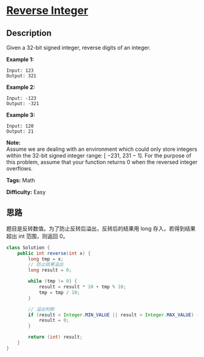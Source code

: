 # [Reverse Integer][title]

## Description

Given a 32-bit signed integer, reverse digits of an integer.

**Example 1:**

```
Input: 123
Output: 321
```

**Example 2:**

```
Input: -123
Output: -321
```

**Example 3:**

```
Input: 120
Output: 21
```

**Note:**  
Assume we are dealing with an environment which could only store integers
within the 32-bit signed integer range: [ −231,  231 − 1]. For the purpose of
this problem, assume that your function returns 0 when the reversed integer
overflows.

**Tags:** Math

**Difficulty:** Easy

## 思路

题目是反转数值。为了防止反转后溢出，反转后的结果用 long 存入，若得到结果超出 int 范围，则返回 0。

``` java
class Solution {
    public int reverse(int x) {
        long tmp = x;
        // 防止结果溢出
        long result = 0;

        while (tmp != 0) {
            result = result * 10 + tmp % 10;
            tmp = tmp / 10;
        }

        // 溢出判断
        if (result < Integer.MIN_VALUE || result > Integer.MAX_VALUE) {
            result = 0;
        }

        return (int) result;
    }
}
```

[title]: https://leetcode.com/problems/reverse-integer
